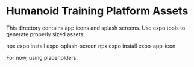 # Humanoid Training Platform Assets

This directory contains app icons and splash screens.
Use expo tools to generate properly sized assets:

npx expo install expo-splash-screen
npx expo install expo-app-icon

For now, using placeholders.
